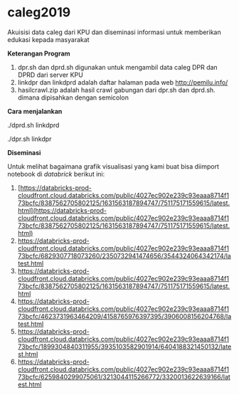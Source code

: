 
# caleg2019
Akuisisi data caleg dari KPU dan diseminasi informasi untuk memberikan edukasi kepada masyarakat

**Keterangan Program**

 1. dpr.sh dan dprd.sh digunakan untuk mengambil data caleg DPR dan DPRD
   dari server KPU   
 2. linkdpr dan linkdprd adalah daftar halaman pada web    http://pemilu.info/
 3. hasilcrawl.zip adalah hasil crawl gabungan dari dpr.sh dan dprd.sh. dimana dipisahkan dengan semicolon 

**Cara menjalankan**

./dprd.sh linkdprd

./dpr.sh linkdpr

**Diseminasi**

Untuk melihat bagaimana grafik visualisasi yang kami buat bisa diimport notebook di *databrick* berikut ini:

1.  [https://databricks-prod-cloudfront.cloud.databricks.com/public/4027ec902e239c93eaaa8714f173bcfc/8387562705802125/1631563187894747/751175171559615/latest.html](https://databricks-prod-cloudfront.cloud.databricks.com/public/4027ec902e239c93eaaa8714f173bcfc/8387562705802125/1631563187894747/751175171559615/latest.html)
2. https://databricks-prod-cloudfront.cloud.databricks.com/public/4027ec902e239c93eaaa8714f173bcfc/6829307718073260/2350732941474656/3544324064342174/latest.html
3. https://databricks-prod-cloudfront.cloud.databricks.com/public/4027ec902e239c93eaaa8714f173bcfc/8387562705802125/1631563187894747/751175171559615/latest.html 
4. https://databricks-prod-cloudfront.cloud.databricks.com/public/4027ec902e239c93eaaa8714f173bcfc/4623731963464209/4158765976397395/3906008156204768/latest.html
5. https://databricks-prod-cloudfront.cloud.databricks.com/public/4027ec902e239c93eaaa8714f173bcfc/1899304840311955/3935103582901914/6404188321450132/latest.html
6. https://databricks-prod-cloudfront.cloud.databricks.com/public/4027ec902e239c93eaaa8714f173bcfc/6259840299075061/3213044115266772/3320013622639166/latest.html





